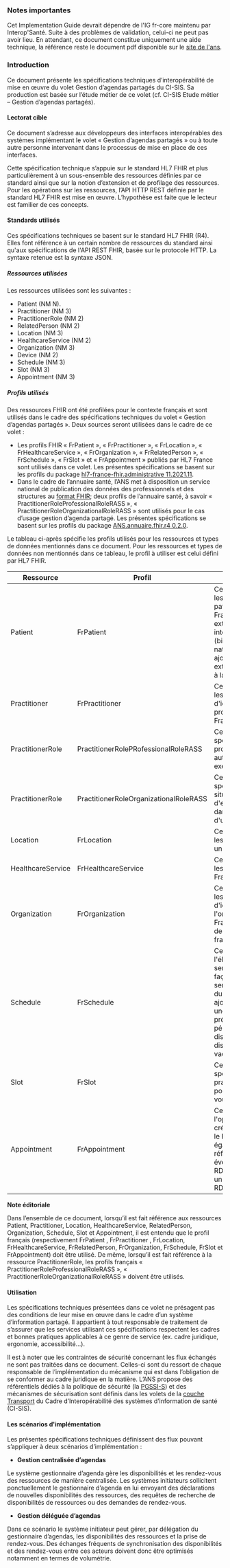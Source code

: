 ### Notes importantes

Cet Implementation Guide devrait dépendre de l'IG fr-core maintenu par Interop'Santé. Suite à des problèmes de validation, celui-ci ne peut pas avoir lieu. En attendant, ce document constitue uniquement une aide technique, la référence reste le document pdf disponible sur le [site de l'ans](https://esante.gouv.fr/volet-gestion-dagendas-partages).

### Introduction

Ce document présente les spécifications techniques d’interopérabilité de mise en œuvre du volet Gestion d’agendas partagés du CI-SIS. Sa production est basée sur l’étude métier de ce volet (cf. CI-SIS Etude métier – Gestion d’agendas partagés).

#### Lectorat cible 

Ce document s’adresse aux développeurs des interfaces interopérables des systèmes implémentant le volet « Gestion d’agendas partagés » ou à toute autre personne intervenant dans le processus de mise en place de ces interfaces.

Cette spécification technique s’appuie sur le standard HL7 FHIR et plus particulièrement à un sous-ensemble des ressources définies par ce standard ainsi que sur la notion d’extension et de profilage des ressources. Pour les opérations sur les ressources, l’API HTTP REST définie par le standard HL7 FHIR est mise en œuvre. L’hypothèse est faite que le lecteur est familier de ces concepts.

#### Standards utilisés 

Ces spécifications techniques se basent sur le standard HL7 FHIR (R4). Elles font référence à un certain nombre de ressources du standard ainsi qu'aux spécifications de l'API REST FHIR, basée sur le protocole HTTP. La syntaxe retenue est la syntaxe JSON.

##### Ressources utilisées 

Les ressources utilisées sont les suivantes :
* Patient (NM N).
* Practitioner (NM 3)
* PractitionerRole (NM 2)
* RelatedPerson (NM 2)
* Location (NM 3)
* HealthcareService (NM 2)
* Organization (NM 3)
* Device (NM 2)
* Schedule (NM 3)
* Slot (NM 3)
* Appointment (NM 3)


##### Profils utilisés

Des ressources FHIR ont été profilées pour le contexte français et sont utilisés dans le cadre des spécifications techniques du volet « Gestion d’agendas partagés ».
Deux sources seront utilisées dans le cadre de ce volet :
* Les profils FHIR « FrPatient », « FrPractitioner », « FrLocation », « FrHealthcareService », « FrOrganization », « FrRelatedPerson », « FrSchedule », « FrSlot » et « FrAppointment » publiés par HL7 France sont utilisés dans ce volet. Les présentes spécifications se basent sur les profils du package [hl7-france-fhir.administrative 11.2021.11](https://simplifier.net/packages/hl7-france-fhir.administrative/11.2021.1).
* Dans le cadre de l’annuaire santé, l’ANS met à disposition un service national de publication des données des professionnels et des structures au [format FHIR](https://esante.gouv.fr/sites/default/files/media_entity/documents/annuaire_interrogation-synchrone-v1_dsft_2020_06-30_v1.0.pdf); deux profils de l’annuaire santé, à savoir « PractitionerRoleProfessionalRoleRASS », « PractitionerRoleOrganizationalRoleRASS » sont utilisés pour le cas d’usage gestion d’agenda partagé. Les présentes spécifications se basent sur les profils du package [ANS.annuaire.fhir.r4 0.2.0](https://simplifier.net/packages/ans.annuaire.fhir.r4/0.2.0).

Le tableau ci-après spécifie les profils utilisés pour les ressources et types de données mentionnés dans ce document. Pour les ressources et types de données non mentionnés dans ce tableau, le profil à utiliser est celui défini par HL7 FHIR.

| **Ressource** | **Profil** | **Description** |
| ----- | ----- | ----- |
| Patient | FrPatient | Ce profil spécifie les identifiants de patient utilisés en France. Il utilise des extensions internationales (birthplace et nationalité) et ajoute des extensions propres à la France. |
| Practitioner | FrPractitioner | Ce profil contraint les types d'identifiants du professionnel en France. |
| PractitionerRole | PractitionerRolePRofessionalRoleRASS | Ce profil permet de spécifier la ou les professions du PS autorisées pour un exercice en France. |
| PractitionerRole | PractitionerRoleOrganizationalRoleRASS | Ce profil permet de spécifier le rôle (la situation d'exercice) du PS dans le contexte d'une organisation. |
| Location | FrLocation | Ce profil spécifie les rôles joués par un lieu en France. |
| HealthcareService | FrHealthcareService | Ce profil spécifie les services en France. |
| Organization | FrOrganization | Ce profil spécifie les types d'identifiants pour l'organisation en France, et ajoute des extensions françaises. |
| Schedule | FrSchedule | Ce profil redéfinit l'élément serviceType de façon à associer le service avec la durée du service. Il ajoute également une extension qui précise les périodes de disponibilités/non disponibilités de la vacation. |
| Slot | FrSlot | Ce profil spécifie la spécialité du praticien requise pour le rendez-vous. |
| Appointment | FrAppointment | Ce profil ajoute l'opérateur qui a créé/modifié/annulé le RDV. Il permet également de référencer éventuellement un RDV annulé et/ou un document lié au RDV. |

**Note éditoriale**

Dans l’ensemble de ce document, lorsqu’il est fait référence aux ressources Patient, Practitioner, Location, HealthcareService, RelatedPerson, Organization, Schedule, Slot et Appointment, il est entendu que le profil français (respectivement FrPatient , FrPractitioner , FrLocation, FrHealthcareService, FrRelatedPerson, FrOrganization, FrSchedule, FrSlot et FrAppointment) doit être utilisé.
De même, lorsqu’il est fait référence à la ressource PractitionerRole, les profils français « PractitionerRoleProfessionalRoleRASS », « PractitionerRoleOrganizationalRoleRASS » doivent être utilisés.

#### Utilisation

Les spécifications techniques présentées dans ce volet ne présagent pas des conditions de leur mise en œuvre dans le cadre d’un système d’information partagé. Il appartient à tout responsable de traitement de s’assurer que les services utilisant ces spécifications respectent les cadres et bonnes pratiques applicables à ce genre de service (ex. cadre juridique, ergonomie, accessibilité…).

Il est à noter que les contraintes de sécurité concernant les flux échangés ne sont pas traitées dans ce document. Celles-ci sont du ressort de chaque responsable de l’implémentation du mécanisme qui est dans l’obligation de se conformer au cadre juridique en la matière. L’ANS propose des référentiels dédiés à la politique de sécurité (la
[PGSSI-S](http://esante.gouv.fr/services/politique-generale-de-securite-des-systemes-d-information-de-sante-pgssi-s/en-savoir-plus-0)) et des mécanismes de sécurisation sont définis dans les volets de la [couche Transport](http://esante.gouv.fr/services/referentiels/ci-sis/espace-publication/couche-transport) du Cadre d’Interopérabilité des systèmes d’information de santé (CI-SIS).

#### Les scénarios d'implémentation
Les présentes spécifications techniques définissent des flux pouvant s’appliquer à deux scénarios d’implémentation :
* **Gestion centralisée d’agendas**

Le système gestionnaire d’agenda gère les disponibilités et les rendez-vous des ressources de manière centralisée. Les systèmes initiateurs sollicitent ponctuellement le gestionnaire d’agenda en lui envoyant des déclarations de nouvelles disponibilités des ressources, des requêtes de recherche de disponibilités de ressources ou des demandes de rendez-vous.

* **Gestion déléguée d’agendas**

Dans ce scénario le système initiateur peut gérer, par délégation du gestionnaire d’agendas, les disponibilités des ressources et la prise de rendez-vous. Des échanges fréquents de synchronisation des disponibilités et des rendez-vous entre ces acteurs doivent donc être optimisés notamment en termes de volumétrie.